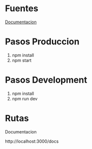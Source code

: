 # Fuentes

[Documentacion](https://mherman.org/blog/swagger-and-nodejs/)

# Pasos Produccion

1. npm install
1. npm start

# Pasos Development

1. npm install
1. npm run dev

# Rutas

Documentacion

http://localhost:3000/docs
